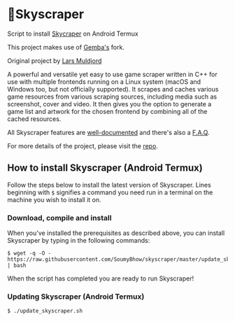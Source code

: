 # 🏢Skyscraper

Script to install [Skycraper](https://github.com/gemba/skyscraper) on Android Termux

This project makes use of [Gemba's](https://github.com/gemba) fork.

Original project by [Lars Muldjord](https://github.com/muldjord/skyscraper)

A powerful and versatile yet easy to use game scraper written in C++ for use with multiple frontends running on a Linux system (macOS and Windows too, but not officially supported). It scrapes and caches various game resources from various scraping sources, including media such as screenshot, cover and video. It then gives you the option to generate a game list and artwork for the chosen frontend by combining all of the cached resources.

All Skyscraper features are [well-documented](https://github.com/gemba/skyscraper/tree/master/docs) and there's also a [F.A.Q](https://github.com/gemba/skyscraper/blob/master/docs/FAQ.md).

For more details of the project, please visit the [repo](https://github.com/gemba/skyscraper).

## How to install Skyscraper (Android Termux)
Follow the steps below to install the latest version of Skyscraper. Lines beginning with `$` signifies a command you need run in a terminal on the machine you wish to install it on.

### Download, compile and install
When you've installed the prerequisites as described above, you can install Skyscraper by typing in the following commands:
```
$ wget -q -O - https://raw.githubusercontent.com/SoumyBhow/skyscraper/master/update_skyscraper.sh | bash
```

When the script has completed you are ready to run Skyscraper!

### Updating Skyscraper (Android Termux)

```
$ ./update_skyscraper.sh
```



